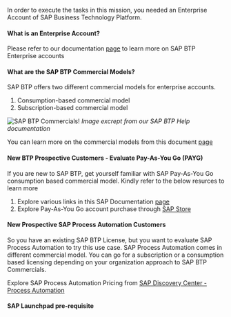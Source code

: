 In order to execute the tasks in this mission, you needed an Enterprise Account of SAP Business Technology Platform.

#### What is an Enterprise Account? 

Please refer to our documentation [page](https://help.sap.com/docs/BTP/65de2977205c403bbc107264b8eccf4b/171511cc425c4e079d0684936486eee6.html) to learn more on SAP BTP Enterprise accounts

#### What are the SAP BTP Commercial Models?

SAP BTP offers two different commercial models for enterprise accounts.

1. Consumption-based commercial model
2. Subscription-based commercial model

![SAP BTP Commercials!](99_Images/SAP_BTP_Commercial_Model.png)
*Image excrept from our SAP BTP Help documentation*


You can learn more on the commercial models from this document  [page](https://help.sap.com/docs/BTP/65de2977205c403bbc107264b8eccf4b/263d40009a5a4237a62e8f5c05ee641e.html)

#### New BTP Prospective Customers - Evaluate Pay-As-You Go (PAYG) 
If you are new to SAP BTP, get yourself familiar with SAP Pay-As-You Go consumption based commercial model.  Kindly refer to the below resurces to learn more
1. Explore various links in this SAP Documentation [page](https://help.sap.com/docs/BTP/65de2977205c403bbc107264b8eccf4b/7047eb4a15a84ac7be3c8612179e6d1f.html)
2. Explore Pay-As-You Go account purchase through [SAP Store](https://store.sap.com/dcp/en/news-blogs/announcements/get-started-commitment-free-with-pay-as-you-go-for-sap-btp-now-available-on-sap-store)

#### New Prospective SAP Process Automation Customers 
So you have an existing SAP BTP License, but you want to evaluate SAP Process Automation to try this use case. SAP Process Automation comes in different commercial model. You can go for a subscription or a consumption based licensing depending on your organization approach to SAP BTP Commercials.

Explore SAP Process Automation Pricing from [SAP Discovery Center - Process Automation](https://discovery-center.cloud.sap/serviceCatalog/process-automation?region=all&tab=service_plan)
#### SAP Launchpad pre-requisite ####


